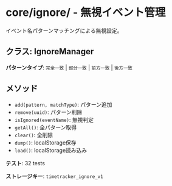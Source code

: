 ﻿# core/ignore/ - 無視イベント管理

イベント名パターンマッチングによる無視設定。

## クラス: IgnoreManager

**パターンタイプ**: `完全一致` | `部分一致` | `前方一致` | `後方一致`

## メソッド

- `add(pattern, matchType)`: パターン追加
- `remove(uuid)`: パターン削除
- `isIgnored(eventName)`: 無視判定
- `getAll()`: 全パターン取得
- `clear()`: 全削除
- `dump()`: localStorage保存
- `load()`: localStorage読み込み

**テスト**: 32 tests

**ストレージキー**: `timetracker_ignore_v1`
